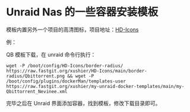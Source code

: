 # Unraid Nas 的一些容器安装模板

模板内置另外一个项目的高清图标，项目地址：[HD-Icons](https://github.com/xushier/HD-Icons)

例：

QB 模板下载，在 unraid 命令行执行：
```
wget -P /boot/config/HD-Icons/border-radius/ https://raw.fastgit.org/xushier/HD-Icons/main/border-radius/Qbittorrent.png && wget -P /boot/config/plugins/dockerMan/templates-user https://raw.fastgit.org/xushier/my-unraid-docker-templates/main/my-Qbittorrent_Nevinee.xml
```

完毕之后在 Unraid 界面添加容器，找到模板，修改下载目录即可。
